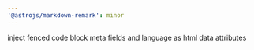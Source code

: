 ```yaml
---
'@astrojs/markdown-remark': minor
---
```


inject fenced code block meta fields and language as html data attributes
